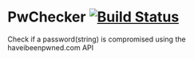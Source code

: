 # PwChecker [![Build Status](https://travis-ci.org/jean-lourenco/PwChecker.svg?branch=master)](https://travis-ci.org/jean-lourenco/PwChecker)
Check if a password(string) is compromised using the haveibeenpwned.com API
